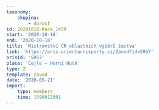 ```yaml
---
taxonomy:
    skupina:
        - dorost
id: 20201018-Race_1459
start: '2020-10-18'
end: '2020-10-18'
title: 'Mistrovství ČR oblastních výběrů žactva'
link: 'https://oris.orientacnisporty.cz/Zavod?id=5957'
orisid: '5957'
place: 'Cejle – Horní Hutě'
type: Z
template: zavod
date: '2020-05-21'
import:
    type: members
    time: 1590012001
---
```

